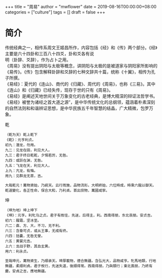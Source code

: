 +++
title = "周易"
author = "mwflower"
date = 2019-08-16T00:00:00+08:00
categories = ["culture"]
tags = []
draft = false
+++
# 简介  
传统经典之一，相传系周文王姬昌所作，内容包括《经》和《传》两个部分。《经》主要是六十四卦和三百八十四爻，卦和爻各有说  
明（卦辞、爻辞），作为占卜之用。  
《周易》没有提出阴阳与太极等概念，讲阴阳与太极的是被道家与阴阳家所影响的《易传》。《传》包含解释卦辞和爻辞的七种文辞共十篇，统称《十翼》，相传为孔子所撰。  
《易经》：夏代的《连山》、商代的《归藏》、周代的《周易》，也称《三易》。其中《连山》和《归藏》已经失传，现存于世的只有《周易》。  
《易经》是阐述天地世间关于万象变化的古老经典，是博大精深的辩证法哲学书。  
《易经》被誉为诸经之首大道之源”，是中华传统文化的总纲领，蕴涵着朴素深刻的自然法则和和谐辨证思想，是中华民族五千年智慧的结晶，广大精微，包罗万象。  
  
乾  
  
    （乾为天）乾上乾下  
    《乾》：元亨利贞。  
    初九：潜龙，勿用。  
    九二：见龙在田，利见大人。  
    九三：君子终日乾乾，夕惕若厉，无咎。  
    九四：或跃在渊，无咎。  
    九五：飞龙在天，利见大人。  
    上九：亢龙，有悔。  
    用九：见群龙无首，吉。  
  
    大哉乾元！萬物資始，乃統天。云行雨施，品物流形。大明終始，六位時成，時乘六龍以御天。乾道變化，各正性命，保合大和，乃利貞。首出庶物，萬國咸寧。  
  
坤  
  
    （坤为地）坤上坤下  
    《坤》：元亨。利牝马之贞。君子有攸往，先迷，后得主，利。西南得朋，东北丧朋。安贞吉。  
    初六：履霜，坚冰至。  
    六二：直、方、大，不习，无不利。  
    六三：含章可贞，或从王事，无成有终。  
    六四：括囊，无咎无誉。  
    六五：黄裳元吉。  
    上六：龙战于野，其血玄黄。  
    用六：利永贞。  
  
    至哉坤元，萬物資生，乃順承天。坤厚載物，德合無疆。含弘光大，品物咸亨。牝馬地類，行地無疆，柔順利貞。君子攸行，先迷失道，後順得常。西南得朋，乃與類行；東北喪朋，乃終有慶。安貞之吉，應地無疆。  
